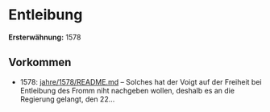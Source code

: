 # Entleibung

**Ersterwähnung:** 1578

## Vorkommen
- 1578: [jahre/1578/README.md](../jahre/1578/README.md) – Solches hat der Voigt auf der Freiheit bei
Entleibung des Fromm niht nachgeben wollen, deshalb
es an die Regierung gelangt, den 22...
